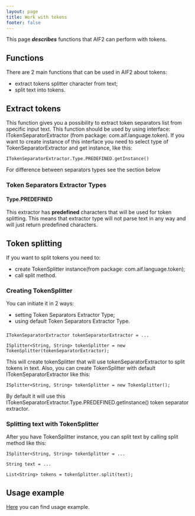 ```yaml
---
layout: page
title: Work with tokens
footer: false
---
```


This page ***describes*** functions that AIF2 can perform with tokens.

## Functions

There are 2 main functions that can be used in AIF2 about tokens:

* extract tokens splitter character from text;
* split text into tokens.

## Extract tokens

This function gives you a possibility to extract token separators list from specific input text. This function should be used by using interface: ITokenSeparatorExtractor (from package: com.aif.language.token). If you want to create instance of this interface you need to select type of TokenSeparatorExtractor and get instance, like this:

    ITokenSeparatorExtractor.Type.PREDEFINED.getInstance()

For difference between separators types see the section below

### Token Separators Extractor Types 

#### Type.PREDEFINED

This extractor has **predefined** characters that will be used for token splitting. This means that extractor type will not parse text in any way and will just return predefined characters.

## Token splitting

If you want to split tokens you need to:

* create TokenSplitter instance(from package: com.aif.language.token);
* call split method.

### Creating TokenSplitter

You can initiate it in 2 ways:

* setting Token Separators Extractor Type; 
* using default Token Separators Extractor Type.  

### 

    ITokenSeparatorExtractor tokenSeparatorExtractor = ...
    
    ISplitter<String, String> tokenSplitter = new TokenSplitter(tokenSeparatorExtractor);

This will create tokenSplitter that will use tokenSeparatorExtractor to split tokens in text. Also, you can create TokenSplitter with default ITokenSeparatorExtractor like this:

    ISplitter<String, String> tokenSplitter = new TokenSplitter();

By default it will use this ITokenSeparatorExtractor.Type.PREDEFINED.getInstance() token separator extractor.

### Splitting text with TokenSplitter

After you have TokenSplitter instance, you can split text by calling split method like this:

    ISplitter<String, String> tokenSplitter = ...
     
    String text = ...
     
    List<String> tokens = tokenSplitter.split(text);

## Usage example

[Here](https://github.com/b0noI/aif-cli/blob/master/src/main/java/com/aif/language/sentence/TokenSplitCommand.java) you can find usage example.